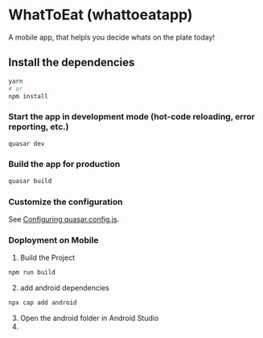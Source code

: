 # WhatToEat (whattoeatapp)

A mobile app, that helpls you decide whats on the plate today!

## Install the dependencies
```bash
yarn
# or
npm install
```

### Start the app in development mode (hot-code reloading, error reporting, etc.)
```bash
quasar dev
```


### Build the app for production
```bash
quasar build
```

### Customize the configuration
See [Configuring quasar.config.js](https://v2.quasar.dev/quasar-cli-vite/quasar-config-js).

### Doployment on Mobile
1. Build the Project
``` bash
npm run build
```

2. add android dependencies
```bash
npx cap add android
```

3. Open the android folder in Android Studio
4. 